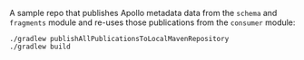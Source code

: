 A sample repo that publishes Apollo metadata data from the `schema` and `fragments` module and re-uses those publications from the `consumer` module:

```
./gradlew publishAllPublicationsToLocalMavenRepository
./gradlew build
```